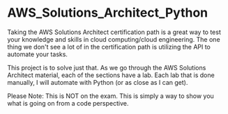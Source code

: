 # AWS_Solutions_Architect_Python
Taking the AWS Solutions Architect certification path is a great way to test your knowledge and skills in cloud computing/cloud engineering. The one thing we don't see a lot of in the certification path is utilizing the API to automate your tasks. 

This project is to solve just that. As we go through the AWS Solutions Architect material, each of the sections have a lab. Each lab that is done manually, I will automate with Python (or as close as I can get). 

Please Note: This is NOT on the exam. This is simply a way to show you what is going on from a code perspective.
